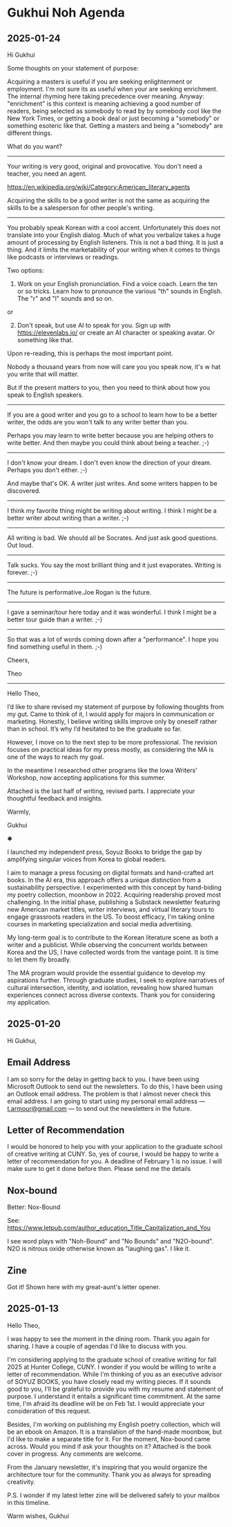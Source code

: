 # Gukhui Noh Agenda




## 2025-01-24

Hi Gukhui

Some thoughts on your statement of purpose:

Acquiring a masters is useful if you are seeking enlightenment or employment. I'm not sure its as useful when your are seeking enrichment. The internal rhyming here taking precedence over meaning. Anyway: "enrichment" is this context is meaning achieving a good number of readers, being selected as somebody to read by by somebody cool like the New York Times, or getting a book deal or just becoming a "somebody" or something esoteric like that. Getting a masters and being a "somebody" are different things.

What do you want?

***

Your writing is very good, original and provocative. You don't need a teacher, you need an agent.

https://en.wikipedia.org/wiki/Category:American_literary_agents

Acquiring the skills to be a good writer is not the same as acquiring the skills to be a salesperson for other people's writing.

***

You probably speak Korean with a cool accent. Unfortunately this does not translate into your English dialog. Much of what you verbalize takes a huge amount of processing by English listeners. This is not a bad thing. It is just a thing. And it limits the marketability of your writing when it comes to things like podcasts or interviews or readings.

Two options:

1. Work on your English pronunciation. Find a voice coach. Learn the ten or so tricks. Learn how to pronounce the various "th" sounds in English. The "r" and "l" sounds and so on.

or

2. Don't speak, but use AI to speak for you. Sign up with https://elevenlabs.io/ or create an AI character or speaking avatar. Or something like that.

Upon re-reading, this is perhaps the most important point.

Nobody a thousand years from now will care you you speak now, it's w hat you write that will matter.

But if the present matters to you, then you need to think about how you speak to English speakers.


***

If you are a good writer and you go to a school to learn how to be a better writer, the odds are you won't talk to any writer better than you.

Perhaps you may learn to write better because you are helping others to write better. And then maybe you could think about being a teacher. ;-)

***

I don't know your dream. I don't even know the direction of your dream. Perhaps you don't either. ;-)

And maybe that's OK. A writer just writes. And some writers happen to be discovered.

***

I think my favorite thing might be writing about writing. I think I might be a better writer about writing than a writer. ;-)

***

All writing is bad. We should all be Socrates. And just ask good questions. Out loud.

***

Talk sucks. You say the most brilliant thing and it just evaporates. Writing is forever. ;-)

***

The future is performative.Joe Rogan is the future.

***

I gave a seminar/tour here today and it was wonderful. I think I might be a better tour guide than a writer. ;-)


***

So that was a lot of words coming down after a "performance". I hope you find something useful in them. ;-)

Cheers,

Theo


***
Hello Theo,

I’d like to share revised my statement of purpose by following thoughts from my gut. Came to think of it, I would apply for majors in communication or marketing. Honestly, I believe writing skills improve only by oneself rather than in school. It’s why I’d hesitated to be the graduate so far.

However, I move on to the next step to be more professional. The revision focuses on practical ideas for my press mostly, as considering the MA is one of the ways to reach my goal.

In the meantime I researched other programs like the Iowa Writers’ Workshop, now accepting applications for this summer.

Attached is the last half of writing, revised parts. I appreciate your thoughtful feedback and insights.

Warmly,

Gukhui

✱

I launched my independent press, Soyuz Books to bridge the gap by amplifying singular voices from Korea to global readers.

I aim to manage a press focusing on digital formats and hand-crafted art books. In the AI era, this approach offers a unique distinction from a sustainability perspective. I experimented with this concept by hand-biding my poetry collection, moonbow in 2022. Acquiring readership proved most challenging. In the initial phase, publishing a Substack newsletter featuring new American market titles, writer interviews, and virtual literary tours to engage grassroots readers in the US. To boost efficacy, I'm taking online courses in marketing specialization and social media advertising.

My long-term goal is to contribute to the Korean literature scene as both a writer and a publicist. While observing the concurrent worlds between Korea and the US, I have collected words from the vantage point. It is time to let them fly broadly.

The MA program would provide the essential guidance to develop my aspirations further. Through graduate studies, I seek to explore narratives of cultural intersection, identity, and isolation, revealing how shared human experiences connect across diverse contexts. Thank you for considering my application.



## 2025-01-20

Hi Gukhui,

## Email Address
I am so sorry for the delay in getting back to you. I have been using Microsoft Outlook to send out the newsletters. To do this, I have been using an Outlook email address. The problem is that I almost never check this email address. I am going to start using my personal email address — t.armour@gmail.com — to send out the newsletters in the future.

## Letter of Recommendation

I would be honored to help you with your application to the graduate school of creative writing at CUNY. So, yes of course, I would be happy to write a letter of recommendation for you. A deadline of February 1 is no issue. I will make sure to get it done before then. Please send me the details

## Nox-bound
Better: Nox-Bound

See: https://www.letpub.com/author_education_Title_Capitalization_and_You

I see word plays with "Noh-Bound" and "No Bounds" and "N2O-bound". N2O is nitrous oxide otherwise known as "laughing gas". I like it.

## Zine
Got it! Shown here with my great-aunt's letter opener.


## 2025-01-13

Hello Theo,

I was happy to see the moment in the dining room. Thank you again for sharing. I have a couple of agendas I'd like to discuss with you.

I'm considering applying to the graduate school of creative writing for fall 2025 at Hunter College, CUNY. I wonder if you would be willing to write a letter of recommendation. While I'm thinking of you as an executive advisor of SOYUZ BOOKS, you have closely read my writing pieces. If it sounds good to you, I'll be grateful to provide you with my resume and statement of purpose. I understand it entails a significant time commitment. At the same time, I'm afraid its deadline will be on Feb 1st. I would appreciate your consideration of this request.

Besides, I'm working on publishing my English poetry collection, which will be an ebook on Amazon. It is a translation of the hand-made moonbow, but I'd like to make a separate title for it. For the moment, Nox-bound came across. Would you mind if ask your thoughts on it? Attached is the book cover in progress. Any comments are welcome.

From the January newsletter, it's inspiring that you would organize the architecture tour for the community. Thank you as always for spreading creativity.

P.S. I wonder if my latest letter zine will be delivered safely to your mailbox in this timeline.

Warm wishes,
Gukhui

